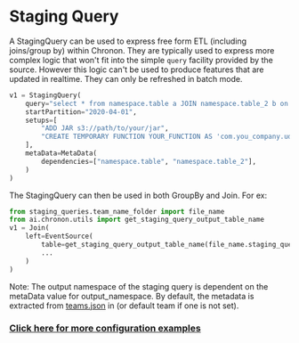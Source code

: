 # Staging Query

A StagingQuery can be used to express free form ETL (including joins/group by) within Chronon. They are typically used
to express more complex logic that won't fit into the simple `query` facility provided by the source. However this logic can't be used to produce features that are updated in realtime. They can only be refreshed in batch mode.

```python
v1 = StagingQuery(
    query="select * from namespace.table a JOIN namespace.table_2 b on a.key=b.key ",
    startPartition="2020-04-01",
    setups=[
        "ADD JAR s3://path/to/your/jar",
        "CREATE TEMPORARY FUNCTION YOUR_FUNCTION AS 'com.you_company.udf.your_team.YourUdfClass'",
    ],
    metaData=MetaData(
        dependencies=["namespace.table", "namespace.table_2"],
    )
)
```

The StagingQuery can then be used in both GroupBy and Join. For ex:
```python
from staging_queries.team_name_folder import file_name
from ai.chronon.utils import get_staging_query_output_table_name
v1 = Join(
    left=EventSource(
        table=get_staging_query_output_table_name(file_name.staging_query_var_name)
        ...
    )
)
```

Note: The output namespace of the staging query is dependent on the metaData value for output_namespace. By default, the 
metadata is extracted from [teams.json](https://github.com/airbnb/chronon/blob/f2570df07bcf93e91ad83b29265eaace144e352a/api/py/test/sample/teams.json) in (or default team if one is not set).

### [Click here for more configuration examples](https://github.com/airbnb/chronon/blob/master/api/py/test/sample/staging_queries)
